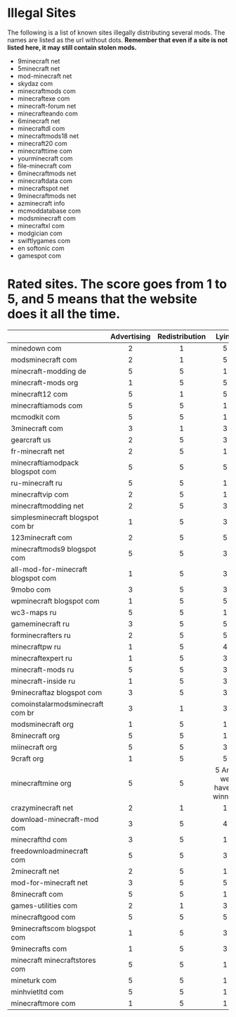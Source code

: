 Illegal Sites
=============

The following is a list of known sites illegally distributing several mods. The names are listed as the url without dots. **Remember that even if a site is not listed here, it may still contain stolen mods.**

- 9minecraft net
- 5minecraft net
- mod-minecraft net
- skydaz com
- minecraftmods com
- minecraftexe com
- minecraft-forum net
- minecrafteando com
- 6minecraft net
- minecraftdl com
- minecraftmods18 net
- minecraft20 com
- minecrafttime com
- yourminecraft com
- file-minecraft com
- 6minecraftmods net
- minecraftdata com
- minecraftspot net
- 9minecraftmods net
- azminecraft info
- mcmoddatabase com
- modsminecraft com
- minecraftxl com
- modgician com
- swiftlygames com
- en softonic com
- gamespot com

Rated sites. The score goes from 1 to 5, and 5 means that the website does it all the time.
===========================================================================================
|                                    | Advertising | Redistribution | Lying |
| ---------------------------------- |:-----------:|:--------------:|:-----:|
| minedown com                       |      2      |        1       |   5   |
| modsminecraft com                  |      2      |        1       |   5   |
| minecraft-modding de               |      5      |        5       |   1   |
| minecraft-mods org                 |      1      |        5       |   5   |
| minecraft12 com                    |      5      |        1       |   5   |
| minecraftiamods com                |      5      |        5       |   1   |
| mcmodkit com                       |      5      |        5       |   1   |
| 3minecraft com                     |      3      |        1       |   3   |
| gearcraft us                       |      2      |        5       |   3   |
| fr-minecraft net                   |      2      |        5       |   1   |
| minecraftiamodpack blogspot com    |      5      |        5       |   5   |
| ru-minecraft ru                    |      5      |        5       |   1   |
| minecraftvip com                   |      2      |        5       |   1   |
| minecraftmodding net               |      2      |        5       |   3   |
| simplesminecraft blogspot com br   |      1      |        5       |   3   |
| 123minecraft com                   |      2      |        5       |   5   |
| minecraftmods9 blogspot com        |      5      |        5       |   3   |
| all-mod-for-minecraft blogspot com |      1      |        5       |   3   |
| 9mobo com                          |      3      |        5       |   3   |
| wpminecraft blogspot com           |      1      |        5       |   5   |
| wc3-maps ru                        |      5      |        5       |   1   |
| gameminecraft ru                   |      3      |        5       |   5   |
| forminecrafters ru                 |      2      |        5       |   5   |
| minecraftpw ru                     |      1      |        5       |   4   |
| minecraftexpert ru                 |      1      |        5       |   3   |
| minecraft-mods ru                  |      5      |        5       |   3   |
| minecraft-inside ru                |      1      |        5       |   3   |
| 9minecraftaz blogspot com          |      3      |        5       |   3   |
| comoinstalarmodsminecraft com br   |      3      |        1       |   3   |
| modsminecraft org                  |      1      |        5       |   1   |
| 8minecraft org                     |      5      |        5       |   1   |
| miinecraft org                     |      5      |        5       |   3   |
| 9craft org                         |      1      |        5       |   5   |
| minecraftmine org                  |      5      |        5       |   5 And we have a winner!  |
| crazyminecraft net                 |      2      |        1       |   1   |
| download-minecraft-mod com         |      3      |        5       |   4   |
| minecrafthd com                    |      3      |        5       |   1   |
| freedownloadminecraft com          |      5      |        5       |   3   |
| 2minecraft net                     |      2      |        5       |   1   |
| mod-for-minecraft net              |      3      |        5       |   5   |
| 8minecraft com                     |      5      |        5       |   1   |
| games-utilities com                |      2      |        1       |   3   |
| minecraftgood com                  |      5      |        5       |   5   |
| 9minecraftscom blogspot com        |      1      |        5       |   3   |
| 9minecrafts com                    |      1      |        5       |   3   |
| minecraft minecraftstores com      |      5      |        5       |   1   |
| mineturk com                       |      5      |        5       |   1   |
| minhvietltd com                    |      5      |        5       |   1   |
| minecraftmore com                  |      1      |        5       |   1   |
